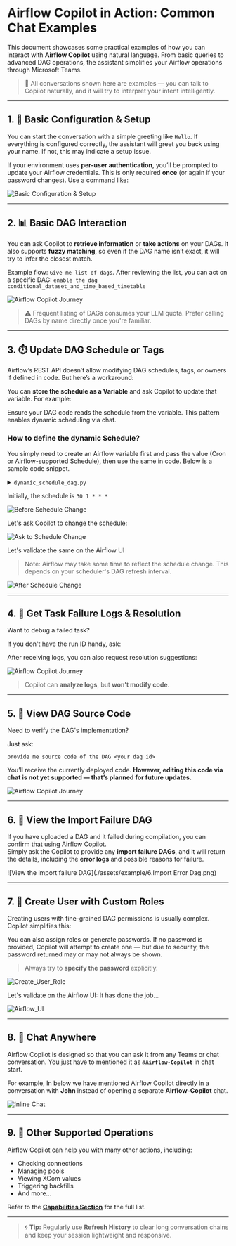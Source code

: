
# Airflow Copilot in Action: Common Chat Examples

This document showcases some practical examples of how you can interact with **Airflow Copilot** using natural language. From basic queries to advanced DAG operations, the assistant simplifies your Airflow operations through Microsoft Teams.

> 💬 All conversations shown here are examples — you can talk to Copilot naturally, and it will try to interpret your intent intelligently.

---

## 1. 🔧 Basic Configuration & Setup

You can start the conversation with a simple greeting like `Hello`. If everything is configured correctly, the assistant will greet you back using your name. If not, this may indicate a setup issue.

If your environment uses **per-user authentication**, you’ll be prompted to update your Airflow credentials. This is only required **once** (or again if your password changes). Use a command like:

![Basic Configuration & Setup](./assets/example/1.%20Introduction.png)

---

## 2. 📊 Basic DAG Interaction

You can ask Copilot to **retrieve information** or **take actions** on your DAGs. It also supports **fuzzy matching**, so even if the DAG name isn’t exact, it will try to infer the closest match.

Example flow: `Give me list of dags`. After reviewing the list, you can act on a specific DAG: `enable the dag conditional_dataset_and_time_based_timetable`

<div class="scroll-container">
<img src="/airflow-copilot/assets/example/2.List_Of_Dags.png" alt="Airflow Copilot Journey">
</div>

> ⚠️ Frequent listing of DAGs consumes your LLM quota. Prefer calling DAGs by name directly once you're familiar.

---

## 3. ⏱️ Update DAG Schedule or Tags

Airflow’s REST API doesn’t allow modifying DAG schedules, tags, or owners if defined in code. But here’s a workaround:

You can **store the schedule as a Variable** and ask Copilot to update that variable. For example:

Ensure your DAG code reads the schedule from the variable. This pattern enables dynamic scheduling via chat.

### How to define the dynamic Schedule?
You simply need to create an Airflow variable first and pass the value (Cron or Airflow-supported Schedule), then use the same in code. Below is a sample code snippet.

<details>
<summary><code>dynamic_schedule_dag.py</code></summary>

```yaml title="dynamic_schedule_dag.py"
  --8<-- "./docs/assets/example/dynamic_schedule_dag.py"
```
</details>


Initially, the schedule is `30 1 * * *`

![Before Schedule Change](./assets/example/3.Before_Schedule_Change.png)

Let's ask Copilot to change the schedule:

![Ask to Schedule Change](./assets/example/3.Chat.png)

Let's validate the same on the Airflow UI

> Note: Airflow may take some time to reflect the schedule change. This depends on your scheduler's DAG refresh interval.

![After Schedule Change](./assets/example/3.After_Schedule_Change.png)

---

## 4. 🐞 Get Task Failure Logs & Resolution

Want to debug a failed task?

If you don't have the run ID handy, ask:

After receiving logs, you can also request resolution suggestions:

<div class="scroll-container">
<img src="/airflow-copilot/assets/example/4.Get_Task_Logs.png" alt="Airflow Copilot Journey">
</div>

> Copilot can **analyze logs**, but **won’t modify code**.

---

## 5. 📄 View DAG Source Code

Need to verify the DAG's implementation?

Just ask:

```
provide me source code of the DAG <your dag id>
```

You’ll receive the currently deployed code. **However, editing this code via chat is not yet supported — that’s planned for future updates.**

<div class="scroll-container">
<img src="/airflow-copilot/assets/example/5.Source_Code.png" alt="Airflow Copilot Journey">
</div>

---

## 6. 🧱 View the Import Failure DAG

If you have uploaded a DAG and it failed during compilation, you can confirm that using Airflow Copilot.  
Simply ask the Copilot to provide any **import failure DAGs**, and it will return the details, including the **error logs** and possible reasons for failure.

![View the import failure DAG](./assets/example/6.Import Error Dag.png)

---

## 7. 👤 Create User with Custom Roles

Creating users with fine-grained DAG permissions is usually complex. Copilot simplifies this:

You can also assign roles or generate passwords. If no password is provided, Copilot will attempt to create one — but due to security, the password returned may or may not always be shown.

> Always try to **specify the password** explicitly.

![Create_User_Role](./assets/example/7.Create_User_and_Role.png)

Let's validate on the Airflow UI: It has done the job...

![Airflow_UI](./assets/example/7.1Airflow-Login.png)

---

## 8. 💬 Chat Anywhere

Airflow Copilot is designed so that you can ask it from any Teams or chat conversation. You just have to mentioned it as **`@Airflow-Copilot`** in chat start.

For example, In below we have mentioned Airflow Copilot directly in a conversation with **John** instead of opening a separate **Airflow-Copilot** chat.

![Inline Chat](./assets/example/8.InlineChat.png)

---

## 9. 🧰 Other Supported Operations

Airflow Copilot can help you with many other actions, including:

- Checking connections
- Managing pools
- Viewing XCom values
- Triggering backfills
- And more...

Refer to the [**Capabilities Section**](../architecture/supported_apis) for the full list.

---

> 🌀 **Tip:** Regularly use **Refresh History** to clear long conversation chains and keep your session lightweight and responsive.

